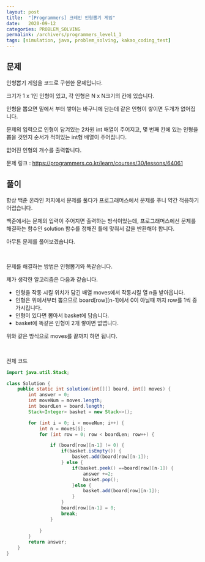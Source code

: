 ```yaml
---
layout: post
title:  "[Programmers] 크레인 인형뽑기 게임"
date:   2020-09-12
categories: PROBLEM_SOLVING
permalink: /archivers/programmers_level1_1
tags: [simulation, java, problem_solving, kakao_coding_test]
---
```


## 문제

인형뽑기 게임을 코드로 구현한 문제입니다.

크기가 1 x 1인 인형이 있고, 각 인형은 N x N크기의 칸에 있습니다.

인형을 뽑으면 밑에서 부터 쌓이는 바구니에 담는데 같은 인형이 쌓이면 두개가 없어집니다.

문제의 입력으로 인형이 담겨있는 2차원 int 배열이 주어지고, 몇 번째 칸에 있는 인형을 뽑을 것인지 순서가 적혀있는 int형 배열이 주어집니다.

없어진 인형의 개수를 출력합니다.

문제 링크 : <https://programmers.co.kr/learn/courses/30/lessons/64061>

## 풀이

항상 백준 온라인 저지에서 문제를 풀다가 프로그래머스에서 문제를 푸니 약간 적응하기 어렵습니다.

백준에서는 문제의 입력이 주어지면 출력하는 방식이었는데, 프로그래머스에선 문제를 해결하는 함수인 solution 함수를  정해진 틀에 맞춰서 값을 반환해야 합니다.

아무튼 문제를 풀어보겠습니다.

<br/>

문제를 해결하는 방법은 인형뽑기와 똑같습니다.

제가 생각한 알고리즘은 다음과 같습니다.

- 인형을 작동 시킬 위치가 담긴 배열 moves에서 작동시킬 열 n을 받아옵니다.
- 인형은 위에서부터 뽑으므로 board[row][n-1]에서 0이 아닐때 까지 row를 1씩 증가시킵니다.
- 인형이 있다면 뽑아서 basket에 담습니다.
- basket에 똑같은 인형이 2개 쌓이면 없앱니다.
  
위와 같은 방식으로 moves를 끝까지 하면 됩니다.

<br/>

전체 코드

~~~java
import java.util.Stack;

class Solution {
	public static int solution(int[][] board, int[] moves) {
		int answer = 0;
		int moveNum = moves.length;
		int boardLen = board.length;
		Stack<Integer> basket = new Stack<>();

		for (int i = 0; i < moveNum; i++) {
			int n = moves[i];
			for (int row = 0; row < boardLen; row++) {

				if (board[row][n-1] != 0) {
					if(basket.isEmpty()) {
						basket.add(board[row][n-1]);
					} else {
						if(basket.peek() ==board[row][n-1]) {
							answer +=2;
							basket.pop();
						}else {
							basket.add(board[row][n-1]);
						}
					}
					board[row][n-1] = 0;
					break;
				}
				
			}
		}
		return answer;
	}
}
~~~

<br/>
<br/>